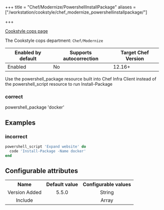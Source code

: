 +++
title = "Chef/Modernize/PowershellInstallPackage"
aliases = ["/workstation/cookstyle/chef_modernize_powershellinstallpackage/"]

+++

<!-- This content is automatically generated. See https://github.com/chef/chef-web-docs/blob/main/generated/README.md -->

[Cookstyle cops page](/workstation/cookstyle/cops/)

The Cookstyle cops department: `Chef/Modernize`

| Enabled by default | Supports autocorrection | Target Chef Version |
| --- | --- | --- |
| Enabled | No | 12.16+ |

Use the powershell_package resource built into Chef Infra Client instead of the powershell_script resource to run Install-Package

 ### correct
 powershell_package 'docker'

## Examples

### incorrect

```ruby
powershell_script 'Expand website' do
  code 'Install-Package -Name docker'
end
```

## Configurable attributes

<table>
<tbody><tr>
<th>Name</th>
<th>Default value</th>
<th>Configurable values</th>
</tr>
<tr>
<td style="text-align:center">Version Added</td>
<td style="text-align:center">5.5.0</td>
<td style="text-align:center">String</td>
</tr>
<tr><td style="text-align:center">Include</td>
<td style="text-align:center"><ul>
</ul>
</td>
<td style="text-align:center">Array</td>
</tr></tbody></table>
